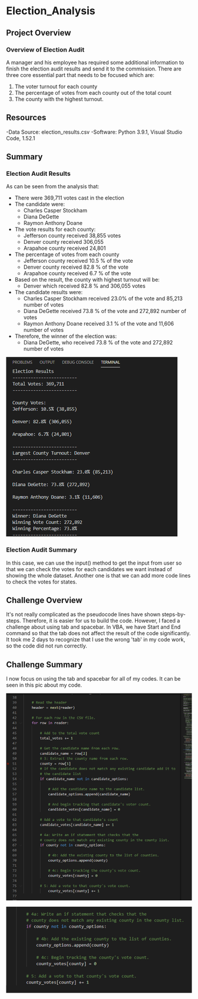 # Election_Analysis

## Project Overview
### Overview of Election Audit

A manager and his employee has required some additional information to finish the election audit results and send it to the commission. There are three core essential part that needs to be focused which are:
1. The voter turnout for each county
2. The percentage of votes from each county out of the total count
3. The county with the highest turnout.

## Resources
-Data Source: election_results.csv
-Software: Python 3.9.1, Visual Studio Code, 1.52.1

## Summary

### Election Audit Results

As can be seen from the analysis that:
- There were 369,711 votes cast in the election
- The candidate were:
    - Charles Casper Stockham
    - Diana DeGette
    - Raymon Anthony Doane 
- The vote results for each county:
    - Jefferson county received 38,855 votes
    - Denver county received 306,055
    - Arapahoe county received 24,801
- The percentage of votes from each county
    - Jefferson county received 10.5 % of the vote
    - Denver county received 82.8 % of the vote
    - Arapahoe county received 6.7 % of the vote
- Based on the result, the county with highest turnout will be:
    - Denver which received 82.8 % and 306,055 votes
- The candidate results were:
    - Charles Casper Stockham received 23.0% of the vote and 85,213 number of votes
    - Diana DeGette received 73.8 % of the vote and 272,892 number of votes
    - Raymon Anthony Doane received 3.1 % of the vote and 11,606 number of votes
-  Therefore, the winner of the election was:
    - Diana DeGette, who received 73.8 % of the vote and 272,892 number of votes


![Optional Text](RESULT.PNG)

### Election Audit Summary 

In this case, we can use the input() method to get the input from user so that we can check the votes for each candidates we want instead of showing the whole dataset.
Another one is that we can add more code lines to check the votes for states.

## Challenge Overview

It's not really complicated as the pseudocode lines have shown steps-by-steps. Therefore, it is easier for us to build the code. However, I faced a challenge about using tab and spacebar. In VBA, we have Start and End command so that the tab does not affect the result of the code significantly. 
It took me 2 days to recognize that I use the wrong 'tab' in my code work, so the code did not run correctly. 

## Challenge Summary

I now focus on using the tab and spacebar for all of my codes. It can be seen in this pic about my code. 

![Optional Text](2.PNG)

![Optional Text](newcode.PNG)
